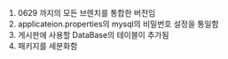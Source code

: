 1. 0629 까지의 모든 브렌치를 통합한 버전임
2. applicateion.properties의 mysql의 비밀번호 설정을 통일함
3. 게시판에 사용할 DataBase의 테이블이 추가됨
4. 패키지를 세분화함
